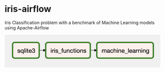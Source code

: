 # iris-airflow
Iris Classification problem with a benchmark of Machine Learning models using Apache-Airflow

![DAG](https://github.com/Jhonkr/iris-airflow/blob/main/dag.png)


